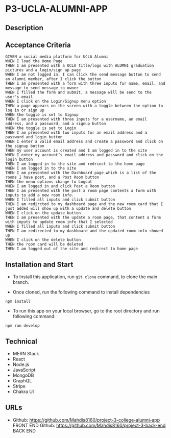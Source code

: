 # P3-UCLA-ALUMNI-APP

## Description


## Acceptance Criteria
```
GIVEN a social media platform for UCLA Alumni
WHEN I load the Home Page
THEN I am presented with a UCLA title/logo with ALUMNI graduation pictures and a login/sign up page
WHEN I am not logged in, I can click the send message button to send an alumni member, after I click the button
THEN I am presented with a form with three inputs for name, email, and message to send message to owner
WHEN I filled the form and submit, a message will be send to the user's email
WHEN I click on the Login/Signup menu option
THEN a page appears on the screen with a toggle between the option to log in or sign up
WHEN the toggle is set to Signup
THEN I am presented with three inputs for a username, an email address, and a password, and a signup button
WHEN the toggle is set to Login
THEN I am presented with two inputs for an email address and a password and login button
WHEN I enter a valid email address and create a password and click on the signup button
THEN my user account is created and I am logged in to the site
WHEN I enter my account’s email address and password and click on the login button
THEN I am logged in to the site and redriect to the home page
WHEN I am logged in to the site
THEN I am presented with the Dashboard page which is a list of the rooms I have post, and a Post Room button
THEN the menu options change to Logout
WHEN I am logged in and click Post a Room button
THEN I am presented with the post a room page contents a form with inputs to add a new room info.
WHEN I filled all inputs and click submit button
THEN I am redircted to my dashboard page and the new room card that I just added will show up with a update and delete button
WHEN I click on the update button
THEN I am presented with the update a room page, that content a form with inputs to update room info that I selected
WHEN I filled all inputs and click submit button
THEN I am redirected to my dashboard and the updated room info showed up 
WHEN I click on the delete button
THEN the room card will be deleted
THEN I am logged out of the site and redirect to home page  
```

## Installation and Start
* To Install this application, run `git clone` command, to clone the main branch.

* Once cloned, run the following command to install dependencies
```
npm install
```

* To run this app on your local browser, go to the root directory and run following command:
```
npm run develop
```

## Technical
* MERN Stack
* React
* Node.js
* JavaScript
* MongoDB
* GraphQL
* Stripe
* Chakra UI

## URLs
* Github: https://github.com/Mahdis8160/project-3-college-alumni-app FRONT END
Github: https://github.com/Mahdis8160/project-3-back-end BACK END

